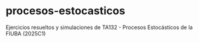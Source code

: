 # procesos-estocasticos
Ejercicios resueltos y simulaciones de TA132 - Procesos Estocásticos de la FIUBA (2025C1)
